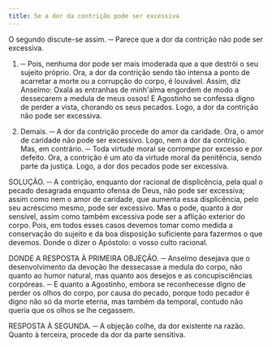 ```yaml
---
title: Se a dor da contrição pode ser excessiva
---
```


O segundo discute-se assim. ─ Parece que a dor da contrição não pode ser excessiva.  

1. ─ Pois, nenhuma dor pode ser mais imoderada que a que destrói o seu sujeito próprio. Ora, a dor da contrição sendo tão intensa a ponto de acarretar a morte ou a corrupção do corpo, é louvável. Assim, diz Anselmo: Oxalá as entranhas de minh'alma engordem de modo a dessecarem a medula de meus ossos! E Agostinho se confessa digno de perder a vista, chorando os seus pecados. Logo, a dor da contrição não pode ser excessiva.  

2. Demais. ─ A dor da contrição procede do amor da caridade. Ora, o amor de caridade não pode ser excessivo. Logo, nem a dor da contrição.  Mas, em contrário. ─ Toda virtude moral se corrompe por excesso e por defeito. Ora, a contrição é um ato da virtude moral da penitência, sendo parte da justiça. Logo, a dor dos pecados pode ser excessiva.  

SOLUÇÃO. ─ A contrição, enquanto dor racional de displicência, pela qual o pecado desagrada enquanto ofensa de Deus, não pode ser excessiva; assim como nem o amor de caridade, que aumenta essa displicência, pelo seu acréscimo mesmo, pode ser excessivo. Mas o pode, quanto à dor sensível, assim como também excessiva pode ser a aflição exterior do corpo. Pois, em todos esses casos devemos tomar como medida a conservação do sujeito e da boa disposição suficiente para fazermos o que devemos. Donde o dizer o Apóstolo: o vosso culto racional.  

DONDE A RESPOSTA À PRIMEIRA OBJEÇÃO. ─ Anselmo desejava que o desenvolvimento da devoção lhe dessecasse a medula do corpo, não quanto ao humor natural, mas quanto aos desejos e as concupisciências corpóreas. ─ E quanto a Agostinho, embora se reconhecesse digno de perder os olhos do corpo, por causa do pecado, porque todo pecador é digno não só da morte eterna, mas também da temporal, contudo não queria que os olhos se lhe cegassem.  

RESPOSTA À SEGUNDA. ─ A objeção colhe, da dor existente na razão. Quanto à terceira, procede da dor da parte sensitiva.